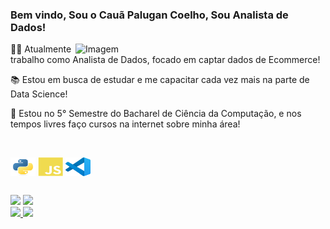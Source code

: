 ### Bem vindo, Sou o Cauã Palugan Coelho, Sou Analista de Dados!

<div>
  <img align="right" src="https://user-images.githubusercontent.com/99273475/153456069-ad492fe5-3ebf-4a60-b664-c9e29edeaeeb.gif" alt="Imagem" min-width="400px" max-width="400px" width="400px" align="right">
</div>

<p>👨‍💻 Atualmente trabalho como Analista de Dados, focado em captar dados de Ecommerce! <p>
<p>📚 Estou em busca de estudar e me capacitar cada vez mais na parte de Data Science! <p> 
<p>💭 Estou no 5° Semestre do Bacharel de Ciência da Computação, e nos tempos livres faço cursos na internet sobre minha área! <p> 


 <br>

<div style= "display: inline_block" align="left">
  <img align="center" alt="caua-Python" height="30" width="40" src="https://raw.githubusercontent.com/devicons/devicon/master/icons/python/python-original.svg">
  <img align="center" alt="caua-Js" height="30" width="40" src="https://raw.githubusercontent.com/devicons/devicon/master/icons/javascript/javascript-plain.svg">
  <img align="center" alt="caua-VsCode" height="30" width="40" src="https://raw.githubusercontent.com/devicons/devicon/1119b9f84c0290e0f0b38982099a2bd027a48bf1/icons/vscode/vscode-original.svg">
</div>
 
 ##
 
<div>
 <a align="left" href="https://www.linkedin.com/in/cau%C3%A3-palugan-coelho-523bb51b0/" target="_blank"><img src="https://img.shields.io/badge/-LinkedIn-%230077B5?style=for-the-badge&logo=linkedin&logoColor=white" target="_blank"></a> 
   <a href="https://www.instagram.com/_cauapalugan/" target="_blank"><img src="https://img.shields.io/badge/-Instagram-%23E4405F?style=for-the-badge&logo=instagram&logoColor=white" target="_blank"></a>
  
<div style= "display: inline_block" align="left">
  <a href="https://https://github.com/CauaPalugan">
    <img height="180em" src="https://github-readme-stats.vercel.app/api?username=CauaPalugan&show_icons=true&theme=dark"/>
    <img height="180em" src="https://github-readme-stats.vercel.app/api/top-langs/?username=CauaPalugan&layout=compact&langs_count=7&theme=dark"> <br>
</div>   

  
</div>
  

  
  
  
  
  
  
